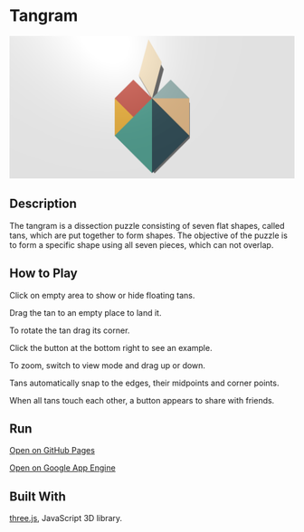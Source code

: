 # Tangram
![Screenshot](screenshot.png)

## Description
The tangram is a dissection puzzle consisting of seven flat shapes, called tans, which are put together to form shapes. The objective of the puzzle is to form a specific shape using all seven pieces, which can not overlap.

## How to Play
Click on empty area to show or hide floating tans.

Drag the tan to an empty place to land it.

To rotate the tan drag its corner.

Click the button at the bottom right to see an example.

To zoom, switch to view mode and drag up or down.

Tans automatically snap to the edges, their midpoints and corner points.

When all tans touch each other, a button appears to share with friends.

## Run
[Open on GitHub Pages](https://iliagrigorevdev.github.io/tangram/)

[Open on Google App Engine](https://tangram.appspot.com)

## Built With
[three.js](https://github.com/mrdoob/three.js), JavaScript 3D library.
